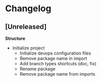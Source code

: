 # Changelog

## [Unreleased]

**Structure**

- Initialize project
	- Initialize devops configuration files
	- Remove package name in import
	- Add branch types shortcuts (doc, fix)
	- Rename package
	- Remove package name from imports


